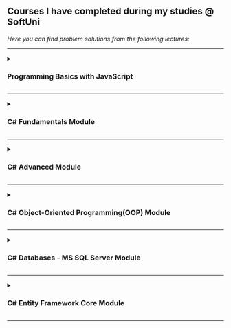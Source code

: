 <h2>Courses I have completed during my studies @ SoftUni</h2>
<em> Here you can find problem solutions from the following lectures:</em>

***
 <details>
 <summary><h3>Programming Basics with JavaScript</summary>
  
 1. [**First Steps In Coding - Labs and Exercises**](https://github.com/jvalkovv/SoftUniCSharpCourses/tree/main/Programming%20Basics%20with%20JavaScript/1.%20First%20Steps%20In%20Coding)
  2. [**Conditional Statements - Labs and Exercises**](https://github.com/jvalkovv/SoftUniCSharpCourses/tree/main/Programming%20Basics%20with%20JavaScript/2.%20Conditional%20Statements)
  3. [**Conditional Statements Advanced - Labs and Exercises**](https://github.com/jvalkovv/SoftUniCSharpCourses/tree/main/Programming%20Basics%20with%20JavaScript/3.%20Conditional%20Statements%20Advanced)
  4. [**For Loop - Labs and Exercises**](https://github.com/jvalkovv/SoftUniCSharpCourses/tree/main/Programming%20Basics%20with%20JavaScript/4.%20For%20Loop)
  5. [**While Loop - Labs and Exercises**](https://github.com/jvalkovv/SoftUniCSharpCourses/tree/main/Programming%20Basics%20with%20JavaScript/5.%20While%20Loop)
  6. [**Nested Loops - Labs and Exercises**](https://github.com/jvalkovv/SoftUniCSharpCourses/tree/main/Programming%20Basics%20with%20JavaScript/6.%20Nested%20Loops)
  7. [**Exams Preparation**](https://github.com/jvalkovv/SoftUniCourses/tree/main/Programming%20Basics%20with%20JavaScript/7.%20Exams%20Preparation)
  </details>
  
***
 <details>
 <summary><h3>C# Fundamentals Module</summary>

1. [**Basic Syntax, Conditional Statements and Loops**](https://github.com/jvalkovv/SoftUniCSharpCourses/tree/main/C%23%20Fundamentals/1.%20Basic%20Syntax)
2. [**Data Types and Variables**](https://github.com/jvalkovv/SoftUniCSharpCourses/tree/main/C%23%20Fundamentals/2.%20Data%20Types%20and%20Variables)
3. [**Arrays**](https://github.com/jvalkovv/SoftUniCSharpCourses/tree/main/C%23%20Fundamentals/3.%20Arrays)
4. [**Methods**](https://github.com/jvalkovv/SoftUniCSharpCourses/tree/main/C%23%20Fundamentals/4.%20Methods)
5. [**Lists**](https://github.com/jvalkovv/SoftUniCSharpCourses/tree/main/C%23%20Fundamentals/5.%20List)
6. [**Objects and Classes**](https://github.com/jvalkovv/SoftUniCSharpCourses/tree/main/C%23%20Fundamentals/6.%20Objects%20and%20Classes)
7. [**Associative Arrays**](https://github.com/jvalkovv/SoftUniCSharpCourses/tree/main/C%23%20Fundamentals/7.%20Associative%20Arrays)
8. [**Text Processing**](https://github.com/jvalkovv/SoftUniCSharpCourses/tree/main/C%23%20Fundamentals/8.%20Text%20Processing)
9. [**Regular Expressions**](https://github.com/jvalkovv/SoftUniCSharpCourses/tree/main/C%23%20Fundamentals/9.%20Regular%20Expressions)

  </details>
  
***
 <details>
 <summary><h3>C# Advanced Module</summary>
 
 1. [**Stacks and Queues - Labs and Exercises**](https://github.com/jvalkovv/SoftUniCSharpCourses/tree/main/C%23%20Advanced/1.%20Stacks%20and%20Queues)
 
  </details>
  
***
 <details>
 <summary><h3>C# Object-Oriented Programming(OOP) Module</summary>
  
 1. [**Inheritance - Labs and Exercises**](https://github.com/jvalkovv/SoftUniCSharpCourses/tree/main/C%23%20OOP/01.Inheritance)
 2. [**Encapsulation - Labs and Exercises**](https://github.com/jvalkovv/SoftUniCSharpCourses/tree/main/C%23%20OOP/02.Encapsulation)
 3. [**Interfaces and Abstraction - Labs and Exercise**](https://github.com/jvalkovv/SoftUniCSharpCourses/tree/main/C%23%20OOP/03.Interfaces%20and%20Abstraction)
 4. [**Polymorphism - Labs and Exercises**](https://github.com/jvalkovv/SoftUniCSharpCourses/tree/main/C%23%20OOP/04.Polymorphism)
 5. [**Exceptions and Error Handling - Lab**](https://github.com/jvalkovv/SoftUniCSharpCourses/tree/main/C%23%20OOP/05.Exceptions%20and%20Error%20Handling)
 6. [**Reflection and Attributes - Labs and Exercise**](https://github.com/jvalkovv/SoftUniCSharpCourses/tree/main/C%23%20OOP/06.Reflection%20and%20Attributes)
 7. [**Unit Testing - Labs and Exercises**](https://github.com/jvalkovv/SoftUniCSharpCourses/tree/main/C%23%20OOP/07.Unit%20Testing)
 
 </details>
    
***    
 <details>
 <summary><h3> C# Databases - MS SQL Server Module</summary>
  
 1. [**Databases Introduction**](https://github.com/jvalkovv/SoftUniCSharpCourses/tree/main/C%23%20Databases%20MSSQL%20Server/1.%20Databases%20Introduction)
 2. [**Create, Read, Update and Delete(CRUD)**](https://github.com/jvalkovv/SoftUniCSharpCourses/tree/main/C%23%20Databases%20MSSQL%20Server/2.%20CRUD%20-%20Exercises)
 3. [**Table Relations**](https://github.com/jvalkovv/SoftUniCSharpCourses/tree/main/C%23%20Databases%20MSSQL%20Server/3.%20Table%20Relations%20-%20Exercises)
 4. [**Built-in Functions**](https://github.com/jvalkovv/SoftUniCSharpCourses/tree/main/C%23%20Databases%20MSSQL%20Server/4.%20Built-in%20Functions)
 5. [**Subqueries and Joins**](https://github.com/jvalkovv/SoftUniCSharpCourses/tree/main/C%23%20Databases%20MSSQL%20Server/5.%20Subqueries%20and%20Joins)
 6. [**Indices and Data Aggregation**](https://github.com/jvalkovv/SoftUniCSharpCourses/tree/main/C%23%20Databases%20MSSQL%20Server/6.%20Indices%20and%20Data%20Aggregation)
    </details>
    
    ***
 <details>
 <summary><h3> C# Entity Framework Core Module</summary>
  
 2. [**Entity Relations**](https://github.com/jvalkovv/SoftUniCSharpCourses/tree/main/C%23%20Entity%20Framework%20Core/02.%20Entity%20Relations)
 3. [**LINQ**](https://github.com/jvalkovv/SoftUniCSharpCourses/tree/main/C%23%20Entity%20Framework%20Core/03.%20LINQ)
 4. [**Advanced Queruing**](https://github.com/jvalkovv/SoftUniCSharpCourses/tree/main/C%23%20Entity%20Framework%20Core/04.%20Advanced%20Queruing)
 5. [**JavaScript Object Notation - JSON**](https://github.com/jvalkovv/SoftUniCSharpCourses/tree/main/C%23%20Entity%20Framework%20Core/05.%20JavaScript%20Object%20Notation%20-%20JSON)
 6. [**Extensible Markup Language - XML**](https://github.com/jvalkovv/SoftUniCSharpCourses/tree/main/C%23%20Entity%20Framework%20Core/06.%20Extensible%20Markup%20Language%20-%20XML)
    </details>
    
    ***
